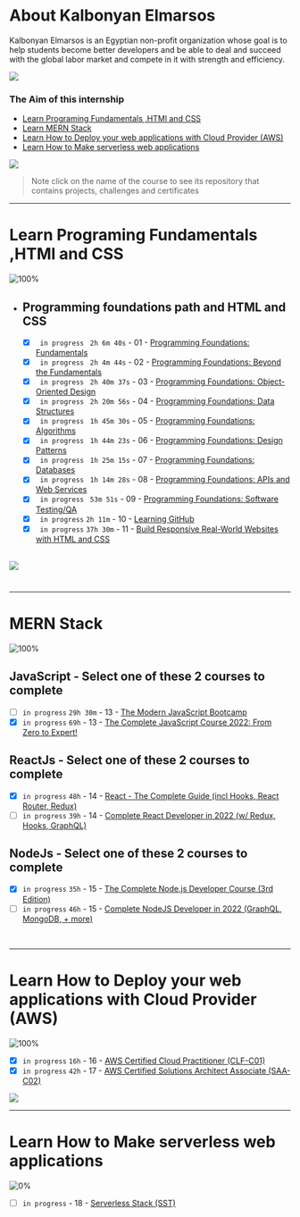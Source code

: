 # About Kalbonyan Elmarsos
 Kalbonyan Elmarsos is an Egyptian non-profit organization whose goal is to help students become better developers and be able to deal and succeed with the global labor market and compete in it with strength and efficiency.
 <br/>

 <a href="https://www.linkedin.com/company/%D9%83%D8%A7%D9%84%D8%A8%D9%86%D9%8A%D8%A7%D9%86-%D8%A7%D9%84%D9%85%D8%B1%D8%B5%D9%88%D8%B5/" target="_blank"><img src="https://img.shields.io/badge/-Kalbonyan%20Elmarsos-0077B5?style=for-the-badge&logo=Linkedin&logoColor=white"/></a>
### The Aim of this internship
- <a href="#Fundamentals">Learn Programing Fundamentals ,HTMl and CSS </a>
- <a href="#MERN">Learn MERN Stack</a>
- <a href="#AWS">Learn How to Deploy your web applications with Cloud Provider (AWS)</a>
- <a href="#serverless">Learn How to Make serverless web applications</a>

<img src="https://img.shields.io/badge/Total%20Number%20Of%20Hours%20For%20All%20Courses-%2B200h-blue">
<br>

> Note click on the name of the course to see its repository that contains projects, challenges and certificates

- - - -
<!-- Fundamentals -->
<span id="Fundamentals"> </span>
# Learn Programing Fundamentals ,HTMl and CSS

![100%](https://progress-bar.dev/100/?title=Done)
<br />
- ## Programming foundations path and HTML and CSS

    - [x] ` in progress` ` 2h 6m 40s` - 01 - [Programming Foundations: Fundamentals](01-Linkedin-Learning/-01-Programming-Foundation-Fundamentals)
    - [x] ` in progress` ` 2h 4m 44s` - 02 - [Programming Foundations: Beyond the Fundamentals]()
    - [x] ` in progress` ` 2h 40m 37s` - 03 - [Programming Foundations: Object-Oriented Design](https://drive.google.com/file/d/1CxB9ioxbDFwvTRgFdZzlhvQvBENPVp1w/view?usp=sharing)
    - [x] ` in progress` ` 2h 20m 56s` - 04 - [Programming Foundations: Data Structures](https://drive.google.com/file/d/1x6rn9dwr39XWa_CJMm84jMZrx_vUh25B/view?usp=sharing)
    - [x] ` in progress` ` 1h 45m 30s` - 05 - [Programming Foundations: Algorithms](https://drive.google.com/file/d/1jBbQBg0IwUWVkkMdURUnE9jhXJr6JTsO/view?usp=sharing)
    - [x] ` in progress` ` 1h 44m 23s` - 06 - [Programming Foundations: Design Patterns](https://drive.google.com/file/d/1T5qBXNJeCaUb9mcIu1VzIw43wBzVimJY/view?usp=sharing)
    - [x] ` in progress` ` 1h 25m 15s` - 07 - [Programming Foundations: Databases](https://drive.google.com/file/d/1S-f0DW1WjgSzK9jLVCb4j4kd1rZaIdE1/view?usp=sharing)
    - [x] ` in progress` ` 1h 14m 28s` - 08 - [Programming Foundations: APIs and Web Services](https://drive.google.com/file/d/1PXefjbkd6rqVFsyaE5ZB-roYP4TC8Bnp/view?usp=sharing)
    - [x] ` in progress` ` 53m 51s` - 09 - [Programming Foundations: Software Testing/QA](https://drive.google.com/file/d/1_FTRYT_mtwlPe0LlCsCLLpGgJitZnxDX/view?usp=sharing)
    - [x] ` in progress` ` 2h 11m ` - 10 - [Learning GitHub](https://drive.google.com/file/d/1DtE7nvmx917kW9eIckxF_rglm8NnHUyl/view?usp=sharing)
    - [x] ` in progress` ` 37h 30m ` - 11 - [Build Responsive Real-World Websites with HTML and CSS](https://drive.google.com/file/d/1sgHrwCliLkrgqeKhje9iSJWLb3fJQdJ8/view?usp=sharing)

    <br />

<img src="https://img.shields.io/badge/Total%20Number%20Of%20Hours%20For%20This%20Courses-59h25m-blue">

#
- - - -
<!-- MERN -->

<span id="MERN"></span>
# MERN Stack
![100%](https://progress-bar.dev/100/?title=Done)
<br />
## JavaScript - Select one of these 2 courses to complete
- [ ]  `in progress` `29h 30m` - 13 - [The Modern JavaScript Bootcamp](./02-Udemy/-02-Js-Andrew)
- [x]  `in progress` `69h` - 13 - [The Complete JavaScript Course 2022: From Zero to Expert!](./02-Udemy/-02-Js-Jonas)
## ReactJs - Select one of these 2 courses to complete
- [x]  `in progress` `48h` - 14 - [React - The Complete Guide (incl Hooks, React Router, Redux)](./02-Udemy/-03-Reactjs-Maximilian)
- [ ]  `in progress` `39h` - 14 - [Complete React Developer in 2022 (w/ Redux, Hooks, GraphQL)](/02-Udemy/-03-Reactjs-ZTM)
## NodeJs - Select one of these 2 courses to complete
- [x] `in progress` `35h` - 15 - [The Complete Node.js Developer Course (3rd Edition)](/02-Udemy/-04-Nodejs-Andrew)
- [ ]  `in progress` `46h` - 15 - [Complete NodeJS Developer in 2022 (GraphQL, MongoDB, + more)](./02-Udemy/-04-Nodejs-ZTM)

<!--<img src="https://img.shields.io/badge/Total%20Number%20Of%20Hours%20For%20This%20Courses-157h30m-blue"> -->
<br />

- - - -

<!-- AWS -->
<span id="AWS"></span>
# Learn How to Deploy your web applications with Cloud Provider (AWS)
![100%](https://progress-bar.dev/100/?title=Done)
- [x]  `in progress` `16h` - 16 - [AWS Certified Cloud Practitioner (CLF-C01)](https://verify.acloud.guru/B71F2953F8E2?_ga=2.91285146.1229851757.1660500600-1867028168.1631905497&_gac=1.113438453.1659640311.CjwKCAjw3K2XBhAzEiwAmmgrAkObJ4PHYKdiaPUV8_dcRsmDaqsTxkpKV7fNvD9qJPnMpinpzaVlXxoCXdAQAvD_BwE)
- [x]  `in progress` `42h` - 17 - [AWS Certified Solutions Architect Associate (SAA-C02)](https://verify.acloud.guru/DBDF148CA77A?_ga=2.196141484.1229851757.1660500600-1867028168.1631905497&_gac=1.87573226.1659640311.CjwKCAjw3K2XBhAzEiwAmmgrAkObJ4PHYKdiaPUV8_dcRsmDaqsTxkpKV7fNvD9qJPnMpinpzaVlXxoCXdAQAvD_BwE)

<img src="https://img.shields.io/badge/Total%20Number%20Of%20Hours%20For%20This%20Courses-58h-blue">
<br />

- - - -
<!-- serverless -->
<span id="serverless"></span>


# Learn How to Make serverless web applications
![0%](https://progress-bar.dev/0/?title=Done)
- [ ] `in progress` - 18 - [Serverless Stack (SST)](04-Serverless-Stack-Project/)
